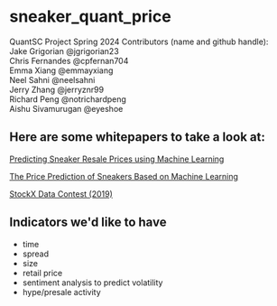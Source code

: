 # sneaker_quant_price
QuantSC Project Spring 2024
Contributors (name and github handle):   
Jake Grigorian @jgrigorian23  
Chris Fernandes @cpfernan704  
Emma Xiang @emmayxiang  
Neel Sahni @neelsahni  
Jerry Zhang @jerryznr99  
Richard Peng @notrichardpeng  
Aishu Sivamurugan @eyeshoe  

## Here are some whitepapers to take a look at:
[Predicting Sneaker Resale Prices using Machine Learning](https://www.researchgate.net/publication/349490187_Predicting_Sneaker_Resale_Prices_using_Machine_Learning)

[The Price Prediction of Sneakers Based on Machine Learning](https://ieeexplore.ieee.org/document/9763648)

[StockX Data Contest (2019)](https://stockx.com/news/the-2019-data-contest/)


## Indicators we'd like to have
* time
* spread
* size
* retail price
* sentiment analysis to predict volatility
* hype/presale activity
